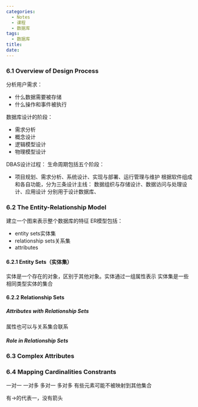 ```yaml
---
categories:
  - Notes
  - 课程
  - 数据库
tags:
  - 数据库
title:
date:
---
```

### 6.1 Overview of Design Process
分析用户需求：
- 什么数据需要被存储
- 什么操作和事件被执行

数据库设计的阶段：
- 需求分析
- 概念设计
- 逻辑模型设计
- 物理模型设计

DBAS设计过程：
生命周期包括五个阶段：
- 项目规划、需求分析、系统设计、实现与部署、运行管理与维护
根据软件组成和各自功能，分为三条设计主线：
数据组织与存储设计、数据访问与处理设计、应用设计
分别用于设计数据库、

### 6.2 The Entity-Relationship Model
建立一个图来表示整个数据库的特征
ER模型包括：
- entity sets实体集
- relationship sets关系集
- attributes

#### 6.2.1 Entity Sets（实体集）
实体是一个存在的对象，区别于其他对象。实体通过一组属性表示
实体集是一些相同类型实体的集合

#### 6.2.2 Relationship Sets

##### Attributes with Relationship Sets
属性也可以与关系集合联系

##### Role in Relationship Sets


### 6.3 Complex Attributes

### 6.4 Mapping  Cardinalities Constrants
一对一
一对多
多对一
多对多
有些元素可能不被映射到其他集合

有→的代表一，没有箭头
